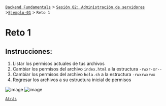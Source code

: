  [`Backend Fundamentals`](../../README.md) > [`Sesión 02: Administración de servidores`](../README.md) >[`Ejemplo-01`](../Ejemplo-01) > `Reto 1`
	
# Reto 1

## Instrucciones:

1. Listar los permisos actuales de tus archivos
2. Cambiar los permisos del archivo `index.html` a la estructura `-rwxr-xr--` 
3. Cambiar los permisos del archivo `hola.sh` a la estructura `-rwxrwxrwx`
4. Regresar los archivos a su estructura inicial de permisos

![image](https://static.gospelidea.com/uploads/2018/03/chmod.png)
![image](https://www.redeszone.net/app/uploads/2017/01/otorgar-permisos-fichero-o-carpeta-linux.png)


[`Atrás`](../Ejemplo-01)
